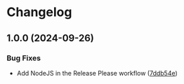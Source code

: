 # Changelog

## 1.0.0 (2024-09-26)


### Bug Fixes

* Add NodeJS in the Release Please workflow ([7ddb54e](https://github.com/rvuong/odo_orchestrator/commit/7ddb54e7c2211cd25e842a5b93936130ca893c10))

